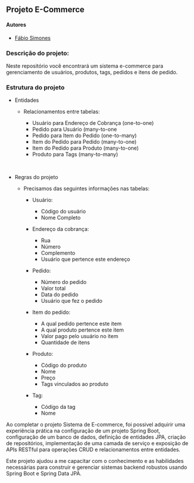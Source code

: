 ## Projeto E-Commerce
#### Autores
- [Fábio Simones](https://github.com/FabioSimones)

### Descrição do projeto:
<p>Neste repositório você encontrará um sistema e-commerce para gerenciamento de usuários,
 produtos, tags, pedidos e itens de pedido.</p>

### Estrutura do projeto
<ul>
  <li>Entidades</li>
  <ul>
    <li>Relacionamentos entre tabelas:</li>
    <ul>
      <li>Usuário para Endereço de Cobrança (one-to-one)</li>
      <li>Pedido para Usuário (many-to-one</li>
      <li>Pedido para Item do Pedido (one-to-many)</li>
      <li>Item do Pedido para Pedido (many-to-one)</li>
      <li>Item do Pedido para Produto (many-to-one)</li>
      <li>Produto para Tags (many-to-many)</li>
    </ul>    
  </ul>  
</ul>
</br>

<ul>
  <li>Regras do projeto</li>
  <ul>
    <li>Precisamos das seguintes informações nas tabelas:</li>
    <ul>
      <li>Usuário:</li>
      <ul>
        <li>Código do usuário</li>
        <li>Nome Completo</li>
      </ul>
    </ul> 
    <ul>
      <li>Endereço da cobrança:</li>
      <ul>
        <li>Rua</li>
        <li>Número</li>
        <li>Complemento</li>
        <li>Usuário que pertence este endereço</li>
      </ul>
    </ul>
    <ul>
      <li>Pedido:</li>
      <ul>
        <li>Número do pedido</li>
        <li>Valor total</li>
        <li>Data do pedido</li>
        <li>Usuário que fez o pedido</li>
      </ul>
    </ul> 
    <ul>
      <li>Item do pedido:</li>
      <ul>
        <li>A qual pedido pertence este item</li>
        <li>A qual produto pertence este item</li>
        <li>Valor pago pelo usuário no item</li>
        <li>Quantidade de itens</li>
      </ul>
    </ul> 
    <ul>
      <li>Produto:</li>
      <ul>
        <li>Código do produto</li>
        <li>Nome</li>
        <li>Preço</li>
        <li>Tags vinculados ao produto</li>
      </ul>
    </ul> 
    <ul>
      <li>Tag:</li>
      <ul>
        <li>Código da tag</li>
        <li>Nome</li>
      </ul>
    </ul> 
  </ul>  
</ul>

<p>Ao completar o projeto Sistema de E-commerce, foi possivel adquirir uma experiência prática na configuração de um projeto Spring Boot, 
 configuração de um banco de dados, definição de entidades JPA, criação de repositórios, implementação de uma camada de serviço e 
 exposição de APIs RESTful para operações CRUD e relacionamentos entre entidades.</p>

 <p>Este projeto ajudou a me capacitar com o conhecimento e as habilidades necessárias para construir e gerenciar sistemas backend 
  robustos usando Spring Boot e Spring Data JPA.</p>
